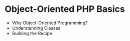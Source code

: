 # Object-Oriented PHP Basics
- Why Object-Oriented Programming?
- Understanding Classes 
- Building the Recipe 
